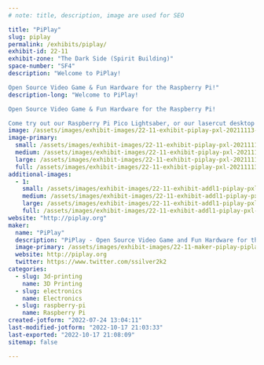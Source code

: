 ```yaml
---
# note: title, description, image are used for SEO

title: "PiPlay"
slug: piplay
permalink: /exhibits/piplay/
exhibit-id: 22-11
exhibit-zone: "The Dark Side (Spirit Building)"
space-number: "SF4"
description: "Welcome to PiPlay!

Open Source Video Game & Fun Hardware for the Raspberry Pi!"
description-long: "Welcome to PiPlay!

Open Source Video Game & Fun Hardware for the Raspberry Pi!

Come try out our Raspberry Pi Pico Lightsaber, or our lasercut desktop arcade machine, as well as our other open source hardware!"
image: /assets/images/exhibit-images/22-11-exhibit-piplay-pxl-20211113-150229208-large.jpg
image-primary: 
  small: /assets/images/exhibit-images/22-11-exhibit-piplay-pxl-20211113-150229208-small.jpg
  medium: /assets/images/exhibit-images/22-11-exhibit-piplay-pxl-20211113-150229208-medium.jpg
  large: /assets/images/exhibit-images/22-11-exhibit-piplay-pxl-20211113-150229208-large.jpg
  full: /assets/images/exhibit-images/22-11-exhibit-piplay-pxl-20211113-150229208-full.jpg
additional-images: 
  - 1:
    small: /assets/images/exhibit-images/22-11-exhibit-addl1-piplay-pxl-20211113-150236839-mp-small.jpg
    medium: /assets/images/exhibit-images/22-11-exhibit-addl1-piplay-pxl-20211113-150236839-mp-medium.jpg
    large: /assets/images/exhibit-images/22-11-exhibit-addl1-piplay-pxl-20211113-150236839-mp-large.jpg
    full: /assets/images/exhibit-images/22-11-exhibit-addl1-piplay-pxl-20211113-150236839-mp-full.jpg
website: "http://piplay.org"
maker: 
  name: "PiPlay"
  description: "PiPlay - Open Source Video Game and Fun Hardware for the Raspberry Pi!"
  image-primary: /assets/images/exhibit-images/22-11-maker-piplay-piplay-logo-medium.png
  website: http://piplay.org
  twitter: https://www.twitter.com/ssilver2k2
categories: 
  - slug: 3d-printing
    name: 3D Printing
  - slug: electronics
    name: Electronics
  - slug: raspberry-pi
    name: Raspberry Pi
created-jotform: "2022-07-24 13:04:11"
last-modified-jotform: "2022-10-17 21:03:33"
last-exported: "2022-10-17 21:08:09"
sitemap: false

---
```

